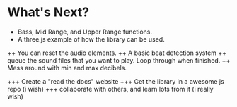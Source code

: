 # What's Next?

+ Bass, Mid Range, and Upper Range functions.
+ A three.js example of how the library can be used.

++ You can reset the audio elements.
++ A basic beat detection system
++ queue the sound files that you want to play. Loop through when finished.
++ Mess around with min and max decibels.

+++ Create a "read the docs" website
+++ Get the library in a awesome js repo (i wish)
+++ collaborate with others, and learn lots from it (i really wish)
